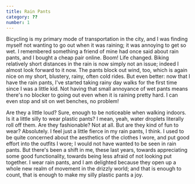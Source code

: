 ```yaml
---
title: Rain Pants
category: ??
number: 1
---
```

Bicycling is my primary mode of transportation in the city, and I was finding myself not wanting to go out when it was raining; it was annoying to get so wet. I remembered something a friend of mine had once said about rain pants, and I bought a cheap pair online. Boom! Life changed. Biking relatively short distances in the rain is now simply not an issue; indeed I almost look forward to it now. The pants block out wind, too, which is again nice on my short, blustery, rainy, often cold rides. But even better: now that I have the rain pants, I've started taking rainy day walks for the first time since I was a little kid. Not having that small annoyance of wet pants means there's no blocker to going out even when it is raining pretty hard. I can even stop and sit on wet benches, no problem!

Are they a little loud? Sure, enough to be noticeable when walking indoors. Is it a little silly to wear plastic pants? I mean, yeah, water droplets literally roll off them. Are they fashionable? Not at all. But are they kind of fun to wear? Absolutely.
I feel just a little fierce in my rain pants, I think. I used to be quite concerned about the aesthetics of the clothes I wore, and put good effort into the outfits I wore; I would not have wanted to be seen in rain pants. But there's been a shift in me, these last years, towards appreciating some good functionality, towards being less afraid of not looking put together. I wear rain pants, and I am delighted because they open up a whole new realm of movement in the drizzly world; and that is enough to count, that is enough to make my silly plastic pants a joy.
